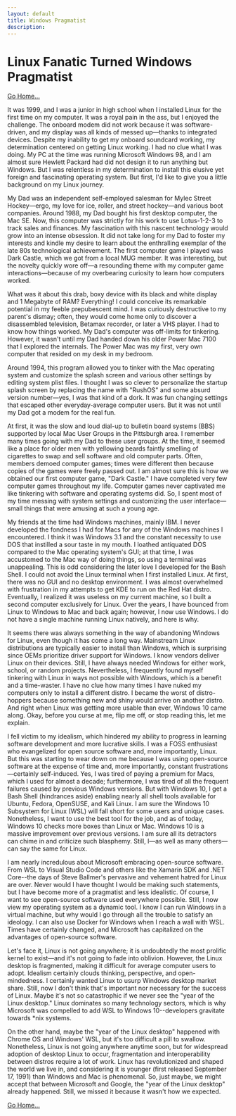 ```yaml
---
layout: default
title: Windows Pragmatist
description: 
---
```

# Linux Fanatic Turned Windows Pragmatist 
[Go Home...](https://davidprush.com)

It was 1999, and I was a junior in high school when I installed Linux for the first time on my computer. It was a royal pain in the ass, but I enjoyed the challenge. The onboard modem did not work because it was software-driven, and my display was all kinds of messed up—thanks to integrated devices. Despite my inability to get my onboard soundcard working, my determination centered on getting Linux working. I had no clue what I was doing. My PC at the time was running Microsoft Windows 98, and I am almost sure Hewlett Packard had did not design it to run anything but Windows. But I was relentless in my determination to install this elusive yet foreign and fascinating operating system. But first, I'd like to give you a little background on my Linux journey.

My Dad was an independent self-employed salesman for Mylec Street Hockey—ergo, my love for ice, roller, and street hockey—and various boot companies. Around 1988, my Dad bought his first desktop computer, the Mac SE. Now, this computer was strictly for his work to use Lotus-1-2-3 to track sales and finances. My fascination with this nascent technology would grow into an intense obsession. It did not take long for my Dad to foster my interests and kindle my desire to learn about the enthralling exemplar of the late 80s technological achievement. The first computer game I played was Dark Castle, which we got from a local MUG member. It was interesting, but the novelty quickly wore off—a resounding theme with my computer game interactions—because of my overbearing curiosity to learn how computers worked.

What was it about this drab, boxy device with its black and white display and 1 Megabyte of RAM? Everything! I could conceive its remarkable potential in my feeble prepubescent mind. I was curiously destructive to my parent's dismay; often, they would come home only to discover a disassembled television, Betamax recorder, or later a VHS player. I had to know how things worked. My Dad's computer was off-limits for tinkering. However, it wasn't until my Dad handed down his older Power Mac 7100 that I explored the internals. The Power Mac was my first, very own computer that resided on my desk in my bedroom.

Around 1994, this program allowed you to tinker with the Mac operating system and customize the splash screen and various other settings by editing system plist files. I thought I was so clever to personalize the startup splash screen by replacing the name with "RushOS" and some absurd version number—yes, I was that kind of a dork. It was fun changing settings that escaped other everyday-average computer users. But it was not until my Dad got a modem for the real fun.

At first, it was the slow and loud dial-up to bulletin board systems (BBS) supported by local Mac User Groups in the Pittsburgh area. I remember many times going with my Dad to these user groups. At the time, it seemed like a place for older men with yellowing beards faintly smelling of cigarettes to swap and sell software and old computer parts. Often, members demoed computer games; times were different then because copies of the games were freely passed out. I am almost sure this is how we obtained our first computer game, "Dark Castle." I have completed very few computer games throughout my life. Computer games never captivated me like tinkering with software and operating systems did. So, I spent most of my time messing with system settings and customizing the user interface—small things that were amusing at such a young age.

My friends at the time had Windows machines, mainly IBM. I never developed the fondness I had for Macs for any of the Windows machines I encountered. I think it was Windows 3.1 and the constant necessity to use DOS that instilled a sour taste in my mouth. I loathed antiquated DOS compared to the Mac operating system's GUI; at that time, I was accustomed to the Mac way of doing things, so using a terminal was unappealing. This is odd considering the later love I developed for the Bash Shell. I could not avoid the Linux terminal when I first installed Linux. At first, there was no GUI and no desktop environment. I was almost overwhelmed with frustration in my attempts to get KDE to run on the Red Hat distro. Eventually, I realized it was useless on my current machine, so I built a second computer exclusively for Linux. 
Over the years, I have bounced from Linux to Windows to Mac and back again; however, I now use Windows. I do not have a single machine running Linux natively, and here is why.

It seems there was always something in the way of abandoning Windows for Linux, even though it has come a long way. Mainstream Linux distributions are typically easier to install than Windows, which is surprising since OEMs prioritize driver support for Windows. I know vendors deliver Linux on their devices. Still, I have always needed Windows for either work, school, or random projects. Nevertheless, I frequently found myself tinkering with Linux in ways not possible with Windows, which is a benefit and a time-waster. I have no clue how many times I have nuked my computers only to install a different distro. I became the worst of distro-hoppers because something new and shiny would arrive on another distro. And right when Linux was getting more usable than ever, Windows 10 came along. Okay, before you curse at me, flip me off, or stop reading this, let me explain.

I fell victim to my idealism, which hindered my ability to progress in learning software development and more lucrative skills. I was a FOSS enthusiast who evangelized for open source software and, more importantly, Linux. But this was starting to wear down on me because I was using open-source software at the expense of time and, more importantly, constant frustrations—certainly self-induced. Yes, I was tired of paying a premium for Macs, which I used for almost a decade; furthermore, I was tired of all the frequent failures caused by previous Windows versions. But with Windows 10, I get a Bash Shell (hindrances aside) enabling nearly all shell tools available for Ubuntu, Fedora, OpenSUSE, and Kali Linux. I am sure the Windows 10 Subsystem for Linux (WSL) will fall short for some users and unique cases.
Nonetheless, I want to use the best tool for the job, and as of today, Windows 10 checks more boxes than Linux or Mac. Windows 10 is a massive improvement over previous versions. I am sure all its detractors can chime in and criticize such blasphemy. Still, I—as well as many others—can say the same for Linux.

I am nearly incredulous about Microsoft embracing open-source software. From WSL to Visual Studio Code and others like the Xamarin SDK and .NET Core--the days of Steve Ballmer's pervasive and vehement hatred for Linux are over. Never would I have thought I would be making such statements, but I have become more of a pragmatist and less idealistic. Of course, I want to see open-source software used everywhere possible. Still, I now view my operating system as a dynamic tool. I know I can run Windows in a virtual machine, but why would I go through all the trouble to satisfy an ideology. I can also use Docker for Windows when I reach a wall with WSL. Times have certainly changed, and Microsoft has capitalized on the advantages of open-source software. 

Let's face it, Linux is not going anywhere; it is undoubtedly the most prolific kernel to exist—and it's not going to fade into oblivion. However, the Linux desktop is fragmented, making it difficult for average computer users to adopt. Idealism certainly clouds thinking, perspective, and open-mindedness. I certainly wanted Linux to usurp Windows desktop market share. Still, now I don't think that's important nor necessary for the success of Linux. Maybe it's not so catastrophic if we never see the "year of the Linux desktop." Linux dominates so many technology sectors, which is why Microsoft was compelled to add WSL to Windows 10--developers gravitate towards *nix systems. 

On the other hand, maybe the "year of the Linux desktop" happened with Chrome OS and Windows' WSL, but it's too difficult a pill to swallow. Nonetheless, Linux is not going anywhere anytime soon, but for widespread adoption of desktop Linux to occur, fragmentation and interoperability between distros require a lot of work. Linux has revolutionized and shaped the world we live in, and considering it is younger (first released September 17, 1991) than Windows and Mac is phenomenal. So, just maybe, we might accept that between Microsoft and Google, the "year of the Linux desktop" already happened. Still, we missed it because it wasn't how we expected.
 
[Go Home...](https://davidprush.com)